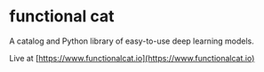 # functional cat

A catalog and Python library of easy-to-use deep learning models.

Live at [https://www.functionalcat.io](https://www.functionalcat.io)
